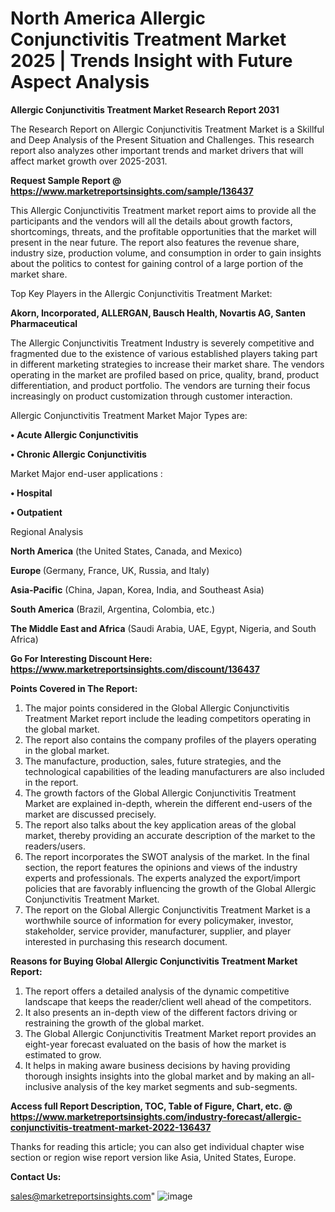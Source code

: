# North America Allergic Conjunctivitis Treatment Market 2025 | Trends Insight with Future Aspect Analysis

<strong>Allergic Conjunctivitis Treatment Market Research Report 2031</strong>

The Research Report on Allergic Conjunctivitis Treatment Market is a Skillful and Deep Analysis of the Present Situation and Challenges. This research report also analyzes other important trends and market drivers that will affect market growth over 2025-2031.

<strong>Request Sample Report @ <a href=https://www.marketreportsinsights.com/sample/136437>https://www.marketreportsinsights.com/sample/136437</a></strong>

This Allergic Conjunctivitis Treatment market report aims to provide all the participants and the vendors will all the details about growth factors, shortcomings, threats, and the profitable opportunities that the market will present in the near future. The report also features the revenue share, industry size, production volume, and consumption in order to gain insights about the politics to contest for gaining control of a large portion of the market share.

Top Key Players in the Allergic Conjunctivitis Treatment Market:

<strong>Akorn, Incorporated, ALLERGAN, Bausch Health, Novartis AG, Santen Pharmaceutical</strong>

The Allergic Conjunctivitis Treatment Industry is severely competitive and fragmented due to the existence of various established players taking part in different marketing strategies to increase their market share. The vendors operating in the market are profiled based on price, quality, brand, product differentiation, and product portfolio. The vendors are turning their focus increasingly on product customization through customer interaction.

Allergic Conjunctivitis Treatment Market Major Types are:

<strong>• Acute Allergic Conjunctivitis

• Chronic Allergic Conjunctivitis</strong>

Market Major end-user applications :

<strong>• Hospital

• Outpatient</strong>

Regional Analysis

</u><strong><b>North America</b></strong> (the United States, Canada, and Mexico)

<strong><b>Europe </b></strong>(Germany, France, UK, Russia, and Italy)

<strong><b>Asia-Pacific</b></strong> (China, Japan, Korea, India, and Southeast Asia)

<strong><b>South America</b></strong> (Brazil, Argentina, Colombia, etc.)

<strong><b>The Middle East and Africa</b></strong> (Saudi Arabia, UAE, Egypt, Nigeria, and South Africa)

<strong>Go For Interesting Discount Here: <a href=https://www.marketreportsinsights.com/discount/136437>https://www.marketreportsinsights.com/discount/136437</a></strong>

<strong>Points Covered in The Report:</strong>
<ol>
  <li>The major points considered in the Global Allergic Conjunctivitis Treatment Market report include the leading competitors operating in the global market.</li>
  <li>The report also contains the company profiles of the players operating in the global market.</li>
  <li>The manufacture, production, sales, future strategies, and the technological capabilities of the leading manufacturers are also included in the report.</li>
  <li>The growth factors of the Global Allergic Conjunctivitis Treatment Market are explained in-depth, wherein the different end-users of the market are discussed precisely.</li>
  <li>The report also talks about the key application areas of the global market, thereby providing an accurate description of the market to the readers/users.</li>
  <li>The report incorporates the SWOT analysis of the market. In the final section, the report features the opinions and views of the industry experts and professionals. The experts analyzed the export/import policies that are favorably influencing the growth of the Global Allergic Conjunctivitis Treatment Market.</li>
  <li>The report on the Global Allergic Conjunctivitis Treatment Market is a worthwhile source of information for every policymaker, investor, stakeholder, service provider, manufacturer, supplier, and player interested in purchasing this research document.</li>
</ol>
<strong>Reasons for Buying Global Allergic Conjunctivitis Treatment Market Report:</strong>

<ol>
  <li>The report offers a detailed analysis of the dynamic competitive landscape that keeps the reader/client well ahead of the competitors.</li>
  <li>It also presents an in-depth view of the different factors driving or restraining the growth of the global market.</li>
  <li>The Global Allergic Conjunctivitis Treatment Market report provides an eight-year forecast evaluated on the basis of how the market is estimated to grow.</li>
  <li>It helps in making aware business decisions by having providing thorough insights insights into the global market and by making an all-inclusive analysis of the key market segments and sub-segments.</li>
</ol>
<strong>Access full Report Description, TOC, Table of Figure, Chart, etc. @ <a href=https://www.marketreportsinsights.com/industry-forecast/allergic-conjunctivitis-treatment-market-2022-136437>https://www.marketreportsinsights.com/industry-forecast/allergic-conjunctivitis-treatment-market-2022-136437</a></strong>


Thanks for reading this article; you can also get individual chapter wise section or region wise report version like Asia, United States, Europe.

<strong>Contact Us:</strong>

sales@marketreportsinsights.com"
![image](https://github.com/user-attachments/assets/10bc07cd-4af5-45d3-8750-789b6e9d6a10)
